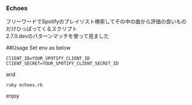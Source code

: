 ### Echoes
フリーワードでSpotifyのプレイリスト検索してその中の曲から評価の良いものだけひっぱってくるスクリプト  
2.7.0.devのパターンマッチを使って見ました

##Usage
Set env as below

```:env
ClIENT_ID=YOUR_SPOTIFY_CLIENT_ID
ClIENT_SECRET=YOUR_SPOTIFY_CLIENT_SECRET_ID
```
and

`ruby echoes.rb`

enjoy